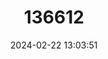 ---
title: "136612"
category: "Scotophilus collinus"
draft: false
date: 2024-02-22 13:03:51
languages:
  English: ["Sody's Yellow House Bat"]
---